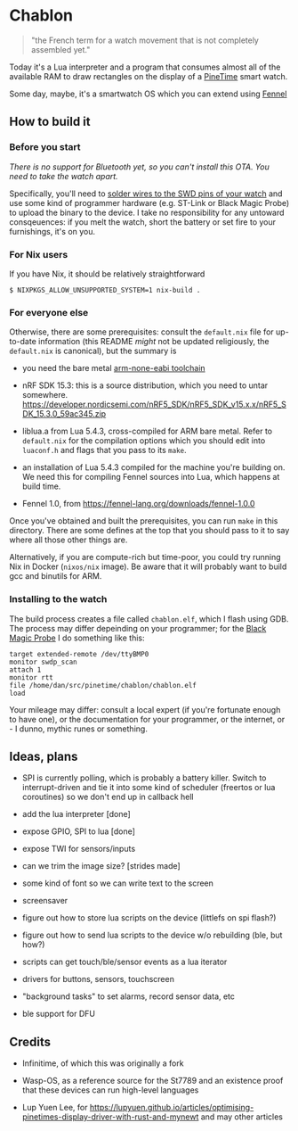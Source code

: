 # Chablon

> "the French term for a watch movement that is not completely assembled yet."


Today it's a Lua interpreter and a program that consumes almost all of
the available RAM to draw rectangles on the display of a
[PineTime](https://wiki.pine64.org/wiki/PineTime)
smart watch.

Some day, maybe, it's a smartwatch OS which you can extend using
[Fennel](https://fennel-lang.org/)

## How to build it

### Before you start

_There is no support for Bluetooth yet, so you can't install this OTA. You need to take the watch apart._

Specifically, you'll need to
[solder wires to the SWD pins of your watch](https://wiki.pine64.org/wiki/PineTime_Devkit_Wiring) and use
some kind of programmer hardware (e.g. ST-Link or Black Magic Probe)
to upload the binary to the device. I take no responsibility for any
untoward consqeuences: if you melt the watch, short the battery or set
fire to your furnishings, it's on you.

### For Nix users

If you have Nix, it should be relatively straightforward

    $ NIXPKGS_ALLOW_UNSUPPORTED_SYSTEM=1 nix-build .


### For everyone else

Otherwise, there are some prerequisites: consult the `default.nix`
file for up-to-date information (this README *might* not be updated
religiously, the `default.nix` is canonical), but the summary is

* you need the bare metal [arm-none-eabi toolchain](https://developer.arm.com/tools-and-software/open-source-software/developer-tools/gnu-toolchain/gnu-rm/downloads/product-release)

* nRF SDK 15.3: this is a source distribution, which you need to untar
  somewhere. https://developer.nordicsemi.com/nRF5_SDK/nRF5_SDK_v15.x.x/nRF5_SDK_15.3.0_59ac345.zip

* liblua.a from Lua 5.4.3, cross-compiled for ARM bare metal. Refer to `default.nix` for the compilation options which you should edit into `luaconf.h` and flags that you pass to its `make`.

* an installation of Lua 5.4.3 compiled for the machine you're
  building on. We need this for compiling Fennel sources into Lua,
  which happens at build time.

* Fennel 1.0, from https://fennel-lang.org/downloads/fennel-1.0.0

Once you've obtained and built the prerequisites, you can run `make`
in this directory. There are some defines at the top that you should
pass to it to say where all those other things are.

Alternatively, if you are compute-rich but time-poor, you could try
running Nix in Docker (`nixos/nix` image). Be aware that it will
probably want to build gcc and binutils for ARM.


### Installing to the watch

The build process creates a file called `chablon.elf`, which I flash
using GDB. The process may differ depeinding on your programmer; for the [Black Magic Probe](https://1bitsquared.com/products/black-magic-probe) I do something like this:

    target extended-remote /dev/ttyBMP0
	monitor swdp_scan
	attach 1
	monitor rtt
	file /home/dan/src/pinetime/chablon/chablon.elf
	load

Your mileage may differ: consult a local expert (if you're fortunate
enough to have one), or the documentation for your programmer, or the
internet, or - I dunno, mythic runes or something.


## Ideas, plans

* SPI is currently polling, which is probably a battery killer. Switch
to interrupt-driven and tie it into some kind of scheduler (freertos
or lua coroutines) so we don't end up in callback hell

* add the lua interpreter [done]

* expose GPIO, SPI to lua [done]

* expose TWI for sensors/inputs

* can we trim the image size? [strides made]

* some kind of font so we can write text to the screen

* screensaver

* figure out how to store lua scripts on the device (littlefs on
  spi flash?)

* figure out how to send lua scripts to the device w/o rebuilding (ble,
  but how?)

* scripts can get touch/ble/sensor events as a lua iterator

* drivers for buttons, sensors, touchscreen

* "background tasks" to set alarms, record sensor data, etc

* ble support for DFU



## Credits

* Infinitime, of which this was originally a fork

* Wasp-OS, as a reference source for the St7789 and an existence proof that
these devices can run high-level languages

* Lup Yuen Lee, for https://lupyuen.github.io/articles/optimising-pinetimes-display-driver-with-rust-and-mynewt and may other articles
